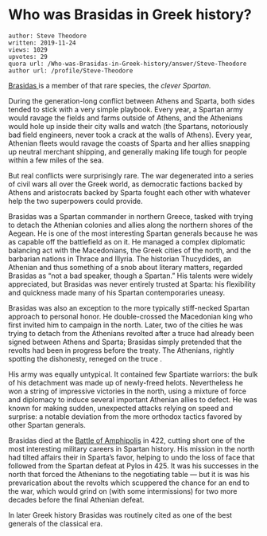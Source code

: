 # Who was Brasidas in Greek history?

	author: Steve Theodore
	written: 2019-11-24
	views: 1029
	upvotes: 29
	quora url: /Who-was-Brasidas-in-Greek-history/answer/Steve-Theodore
	author url: /profile/Steve-Theodore


[Brasidas ](https://www.livius.org/articles/person/brasidas/)is a member of that rare species, the _clever Spartan._ 

During the generation-long conflict between Athens and Sparta, both sides tended to stick with a very simple playbook. Every year, a Spartan army would ravage the fields and farms outside of Athens, and the Athenians would hole up inside their city walls and watch (the Spartans, notoriously bad field engineers, never took a crack at the walls of Athens). Every year, Athenian fleets would ravage the coasts of Sparta and her allies snapping up neutral merchant shipping, and generally making life tough for people within a few miles of the sea.

But real conflicts were surprisingly rare. The war degenerated into a series of civil wars all over the Greek world, as democratic factions backed by Athens and aristocrats backed by Sparta fought each other with whatever help the two superpowers could provide.

Brasidas was a Spartan commander in northern Greece, tasked with trying to detach the Athenian colonies and allies along the northern shores of the Aegean. He is one of the most interesting Spartan generals because he was as capable off the battlefield as on it. He managed a complex diplomatic balancing act with the Macedonians, the Greek cities of the north, and the barbarian nations in Thrace and Illyria. The historian Thucydides, an Athenian and thus something of a snob about literary matters, regarded Brasidas as “not a bad speaker, though a Spartan.” His talents were widely appreciated, but Brasidas was never entirely trusted at Sparta: his flexibility and quickness made many of his Spartan contemporaries uneasy.

Brasidas was also an exception to the more typically stiff-necked Spartan approach to personal honor. He double-crossed the Macedonian king who first invited him to campaign in the north. Later, two of the cities he was trying to detach from the Athenians revolted after a truce had already been signed between Athens and Sparta; Brasidas simply pretended that the revolts had been in progress before the treaty. The Athenians, rightly spotting the dishonesty, reneged on the truce .

His army was equally untypical. It contained few Spartiate warriors: the bulk of his detachment was made up of newly-freed helots. Nevertheless he won a string of impressive victories in the north, using a mixture of force and diplomacy to induce several important Athenian allies to defect. He was known for making sudden, unexpected attacks relying on speed and surprise: a notable deviation from the more orthodox tactics favored by other Spartan generals.

Brasidas died at the [Battle of Amphipolis](https://en.wikipedia.org/wiki/Battle_of_Amphipolis) in 422, cutting short one of the most interesting military careers in Spartan history. His mission in the north had tilted affairs their in Sparta’s favor, helping to undo the loss of face that followed from the Spartan defeat at Pylos in 425. It was his successes in the north that forced the Athenians to the negotiating table — but it is was his prevarication about the revolts which scuppered the chance for an end to the war, which would grind on (with some intermissions) for two more decades before the final Athenian defeat.

In later Greek history Brasidas was routinely cited as one of the best generals of the classical era.

